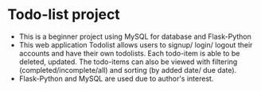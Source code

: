 # Todo-list project

- This is a beginner project using MySQL for database and Flask-Python 
- This web application Todolist allows users to signup/ login/ logout their accounts and have their own todolists. Each todo-item is able to be deleted, updated. The todo-items can also be viewed with filtering (completed/incomplete/all) and sorting (by added date/ due date).
- Flask-Python and MySQL are used due to author's interest.





  

